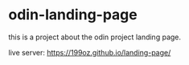 # odin-landing-page
this is a project about the odin project landing page.

live server: https://199oz.github.io/landing-page/

